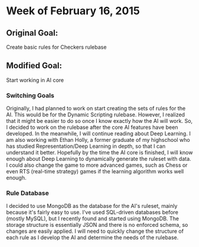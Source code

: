 # Week of February 16, 2015

## Original Goal: 
Create basic rules for Checkers rulebase

## Modified Goal:
Start working in AI core

### Switching Goals
Originally, I had planned to work on start creating the sets of rules for the AI. This would be for the Dynamic Scripting rulebase.
However, I realized that it might be easier to do so once I know exactly how the AI will work.
So, I decided to work on the rulebase after the core AI features have been developed.
In the meanwhile, I will continue reading about Deep Learning. I am also working with Ethan Holly, a former graduate of my highschool who has studied Representation/Deep Learning in depth, so that I can understand it better. Hopefully by the time the AI core is finished, I will know enough about Deep Learning to dynamically generate the ruleset with data.
I could also change the game to more advanced games, such as Chess or even RTS (real-time strategy) games if the learning algorithm works well enough.

### Rule Database
I decided to use MongoDB as the database for the AI's ruleset, mainly because it's fairly easy to use.
I've used SQL-driven databases before (mostly MySQL), but I recently found and started using MongoDB. 
The storage structure is essentially JSON and there is no enforced schema, so changes are easily applied.
I will need to quickly change the structure of each rule as I develop the AI and determine the needs of the rulebase.
